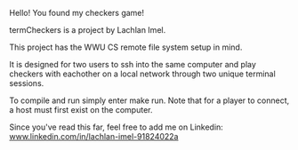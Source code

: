 Hello! You found my checkers game!

termCheckers is a project by Lachlan Imel.

This project has the WWU CS remote file system setup in mind.

It is designed for two users to ssh into the same computer and play checkers with eachother on a local network through two unique terminal sessions.

To compile and run simply enter make run. Note that for a player to connect, a host must first exist on the computer.

Since you've read this far, feel free to add me on Linkedin: www.linkedin.com/in/lachlan-imel-91824022a
